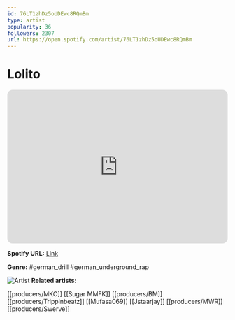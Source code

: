 ```yaml
---
id: 76LT1zhDz5oUDEwc8RQmBm
type: artist
popularity: 36
followers: 2307
url: https://open.spotify.com/artist/76LT1zhDz5oUDEwc8RQmBm
---
```

# Lolito

<iframe style="border-radius:12px" src="https://open.spotify.com/embed/artist/76LT1zhDz5oUDEwc8RQmBm" width="100%" height="352" frameBorder="0" allowfullscreen="" allow="autoplay; clipboard-write; encrypted-media; fullscreen; picture-in-picture" loading="lazy"></iframe>

**Spotify URL:** [Link](https://open.spotify.com/artist/76LT1zhDz5oUDEwc8RQmBm)

**Genre:**  #german_drill #german_underground_rap

![Artist](https://i.scdn.co/image/ab6761610000e5ebf90a6673128316f13e71cd2d)
**Related artists:**

[[producers/MKO]]
[[Sugar MMFK]]
[[producers/BM]]
[[producers/Trippinbeatz]]
[[Mufasa069]]
[[Jstaarjay]]
[[producers/MWR]]
[[producers/Swerve]]
